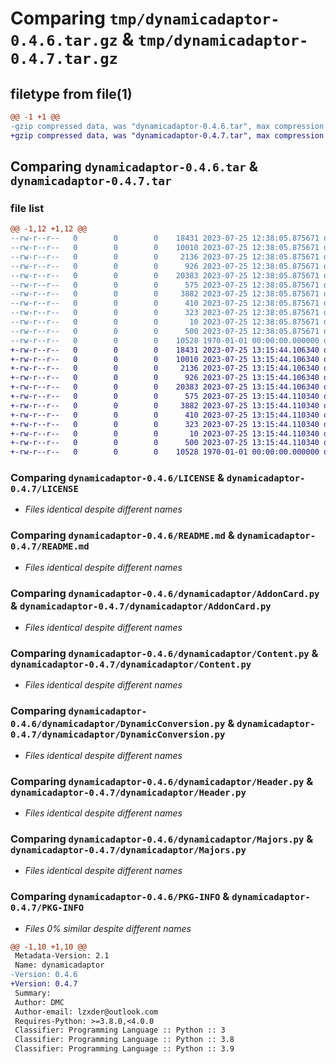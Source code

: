 # Comparing `tmp/dynamicadaptor-0.4.6.tar.gz` & `tmp/dynamicadaptor-0.4.7.tar.gz`

## filetype from file(1)

```diff
@@ -1 +1 @@
-gzip compressed data, was "dynamicadaptor-0.4.6.tar", max compression
+gzip compressed data, was "dynamicadaptor-0.4.7.tar", max compression
```

## Comparing `dynamicadaptor-0.4.6.tar` & `dynamicadaptor-0.4.7.tar`

### file list

```diff
@@ -1,12 +1,12 @@
--rw-r--r--   0        0        0    18431 2023-07-25 12:38:05.875671 dynamicadaptor-0.4.6/LICENSE
--rw-r--r--   0        0        0    10010 2023-07-25 12:38:05.875671 dynamicadaptor-0.4.6/README.md
--rw-r--r--   0        0        0     2136 2023-07-25 12:38:05.875671 dynamicadaptor-0.4.6/dynamicadaptor/AddonCard.py
--rw-r--r--   0        0        0      926 2023-07-25 12:38:05.875671 dynamicadaptor-0.4.6/dynamicadaptor/Content.py
--rw-r--r--   0        0        0    20383 2023-07-25 12:38:05.875671 dynamicadaptor-0.4.6/dynamicadaptor/DynamicConversion.py
--rw-r--r--   0        0        0      575 2023-07-25 12:38:05.875671 dynamicadaptor-0.4.6/dynamicadaptor/Header.py
--rw-r--r--   0        0        0     3882 2023-07-25 12:38:05.875671 dynamicadaptor-0.4.6/dynamicadaptor/Majors.py
--rw-r--r--   0        0        0      410 2023-07-25 12:38:05.875671 dynamicadaptor-0.4.6/dynamicadaptor/Message.py
--rw-r--r--   0        0        0      323 2023-07-25 12:38:05.875671 dynamicadaptor-0.4.6/dynamicadaptor/Repost.py
--rw-r--r--   0        0        0       10 2023-07-25 12:38:05.875671 dynamicadaptor-0.4.6/dynamicadaptor/__init__.py
--rw-r--r--   0        0        0      500 2023-07-25 12:38:05.875671 dynamicadaptor-0.4.6/pyproject.toml
--rw-r--r--   0        0        0    10528 1970-01-01 00:00:00.000000 dynamicadaptor-0.4.6/PKG-INFO
+-rw-r--r--   0        0        0    18431 2023-07-25 13:15:44.106340 dynamicadaptor-0.4.7/LICENSE
+-rw-r--r--   0        0        0    10010 2023-07-25 13:15:44.106340 dynamicadaptor-0.4.7/README.md
+-rw-r--r--   0        0        0     2136 2023-07-25 13:15:44.106340 dynamicadaptor-0.4.7/dynamicadaptor/AddonCard.py
+-rw-r--r--   0        0        0      926 2023-07-25 13:15:44.106340 dynamicadaptor-0.4.7/dynamicadaptor/Content.py
+-rw-r--r--   0        0        0    20383 2023-07-25 13:15:44.106340 dynamicadaptor-0.4.7/dynamicadaptor/DynamicConversion.py
+-rw-r--r--   0        0        0      575 2023-07-25 13:15:44.110340 dynamicadaptor-0.4.7/dynamicadaptor/Header.py
+-rw-r--r--   0        0        0     3882 2023-07-25 13:15:44.110340 dynamicadaptor-0.4.7/dynamicadaptor/Majors.py
+-rw-r--r--   0        0        0      410 2023-07-25 13:15:44.110340 dynamicadaptor-0.4.7/dynamicadaptor/Message.py
+-rw-r--r--   0        0        0      323 2023-07-25 13:15:44.110340 dynamicadaptor-0.4.7/dynamicadaptor/Repost.py
+-rw-r--r--   0        0        0       10 2023-07-25 13:15:44.110340 dynamicadaptor-0.4.7/dynamicadaptor/__init__.py
+-rw-r--r--   0        0        0      500 2023-07-25 13:15:44.110340 dynamicadaptor-0.4.7/pyproject.toml
+-rw-r--r--   0        0        0    10528 1970-01-01 00:00:00.000000 dynamicadaptor-0.4.7/PKG-INFO
```

### Comparing `dynamicadaptor-0.4.6/LICENSE` & `dynamicadaptor-0.4.7/LICENSE`

 * *Files identical despite different names*

### Comparing `dynamicadaptor-0.4.6/README.md` & `dynamicadaptor-0.4.7/README.md`

 * *Files identical despite different names*

### Comparing `dynamicadaptor-0.4.6/dynamicadaptor/AddonCard.py` & `dynamicadaptor-0.4.7/dynamicadaptor/AddonCard.py`

 * *Files identical despite different names*

### Comparing `dynamicadaptor-0.4.6/dynamicadaptor/Content.py` & `dynamicadaptor-0.4.7/dynamicadaptor/Content.py`

 * *Files identical despite different names*

### Comparing `dynamicadaptor-0.4.6/dynamicadaptor/DynamicConversion.py` & `dynamicadaptor-0.4.7/dynamicadaptor/DynamicConversion.py`

 * *Files identical despite different names*

### Comparing `dynamicadaptor-0.4.6/dynamicadaptor/Header.py` & `dynamicadaptor-0.4.7/dynamicadaptor/Header.py`

 * *Files identical despite different names*

### Comparing `dynamicadaptor-0.4.6/dynamicadaptor/Majors.py` & `dynamicadaptor-0.4.7/dynamicadaptor/Majors.py`

 * *Files identical despite different names*

### Comparing `dynamicadaptor-0.4.6/PKG-INFO` & `dynamicadaptor-0.4.7/PKG-INFO`

 * *Files 0% similar despite different names*

```diff
@@ -1,10 +1,10 @@
 Metadata-Version: 2.1
 Name: dynamicadaptor
-Version: 0.4.6
+Version: 0.4.7
 Summary: 
 Author: DMC
 Author-email: lzxder@outlook.com
 Requires-Python: >=3.8.0,<4.0.0
 Classifier: Programming Language :: Python :: 3
 Classifier: Programming Language :: Python :: 3.8
 Classifier: Programming Language :: Python :: 3.9
```

